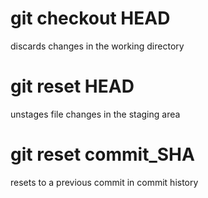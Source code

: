 # git checkout HEAD <filename>  
discards changes in the working directory

# git reset HEAD <filename>
unstages file changes in the staging area

# git reset commit_SHA
resets to a previous commit in commit history
